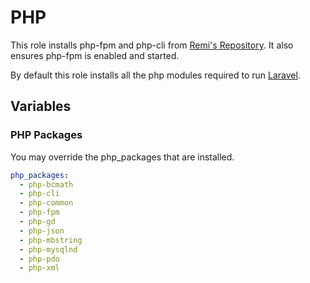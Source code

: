 # PHP

This role installs php-fpm and php-cli from [Remi's Repository](https://rpms.remirepo.net/). It also ensures php-fpm is enabled and started.

By default this role installs all the php modules required to run [Laravel](https://laravel.com/docs/7.x#server-requirements).

## Variables

### PHP Packages

You may override the php_packages that are installed.

```yml
php_packages:
  - php-bcmath
  - php-cli
  - php-common
  - php-fpm
  - php-gd
  - php-json
  - php-mbstring
  - php-mysqlnd
  - php-pdo
  - php-xml
```
